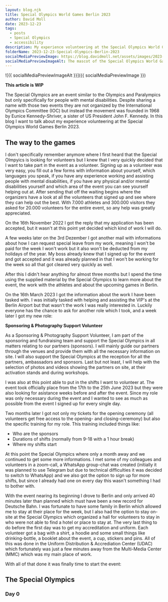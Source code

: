 ```yaml
---
layout: blog.njk
title: Special Olympics World Games Berlin 2023
author: David Moll
date: 2023-12-23
tags:
  - posts
  - Special Olympics
  - accessibility
description: My experience volunteering at the Special Olympics World Games Berlin 2023
folderName: 2023-12-23-Special-Olympics-Berlin-2023
socialMediaPreviewImage: https://blog.davidmoll.net/assets/images/2023-12-23-Special-Olympics-Berlin-2023/cover.png
socialMediaPreviewImageAlt: The mascot of the Special Olympics World Games Berlin 2023
---
```


![{{ socialMediaPreviewImageAlt }}]({{ socialMediaPreviewImage }})

**This article is WIP**

The Special Olympics are an event similar to the Olympics and Paralympics but only specifically for people with mental disabilities. Despite sharing a name with those two events they are not organized by the International Olympics Committee (IOC) but instead the movement was founded in 1968 by Eunice Kennedy-Shriver, a sister of US President John F. Kennedy. In this blog I want to talk about my experience volunteering at the Special Olympics World Games Berlin 2023.

## The way to the games

I don't specifically remember anymore where I first heard that the Special Olmpyics is looking for volunteers but I knew that I very quickly decided that I want to take part in the event as a volunteer. Signing up as a volunteer was very easy, you fill out a few forms with information about yourself, which languages you speak, if you have any experience working and assisting people with mental disabilities, if you have any physical and/or mental disabilities yourself and which area of the event you can see yourself helping out at. After sending that off the waiting begins where the organizers have a look at all the volunteers that signed up and see where they can help out the best. With 7.000 athletes and 300.000 visitors they asked for 20.000 volunteers for the entire event, so any help was greatly appreciated.

On the 16th November 2022 I got the reply that my application has been accepted, but it wasn't at this point yet decided which kind of work I will do.

A few weeks later on the 3rd Dezember I got another mail with informations about how I can request special leave from my work, meaning I won't be paid for the week I won't work but it also won't be deducted from my holidays of the year. My boss already knew that I signed up for the event and got accepted and it was already planned in that I won't be working for the week so all that got cleared very quickly as well.

After this I didn't hear anything for almost three months but I spend the time using the supplied material by the Special Olympics to learn more about the event, the work with the athletes and about the upcoming games in Berlin.

On the 16th March 2023 I got the information about the work I have been tasked with. I was initially tasked with helping and assisting the VIP's at the Berlin Airport but that wasn't the work I was really interested in. Luckily everyone has the chance to ask for another role which I took, and a week later I got my new role:

**Sponsoring & Photography Support Volunteer**

As a Sponsoring & Photography Support Volunteer, I am part of the sponsoring and fundraising team and support the Special Olympics in all matters relating to our partners (sponsors). I will mainly guide our partners through the venues and provide them with all the necessary information on site. I will also support the Special Olympics at the reception for all the partners, ambassadors and sponsors. Last but not least, I will help with the selection of photos and videos showing the partners on site, at their activation stands and during workshops.

I was also at this point able to put in the shifts I want to volunteer at. The event took officially place from the 17th to the 25th June 2023 but they were also looking for asistance weeks before and after the event. Since my role was only necessary during the event and I wanted to see as much as possible from the event I signed up for every single day.

Two months later I got not only my tickets for the opening ceremony (all volunteers get free access to the opening- and closing-ceremony) but also the specific training for my role. This training included things like:

- Who are the sponsors
- Durations of shifts (normally from 9-18 with a 1 hour break)
- Where my shifts start

At this point the Special Olympics where only a month away and we continued to get some more informations. I met some of my colleagues and volunteers in a zoom-call, a WhatsApp group-chat was created (initially it was planned to use Telegram but due to technical difficulties it was decided to switch to WhatsApp) and we also got the option to sign up for more shifts, but since I already had one on every day this wasn't something I had to bother with.

With the event nearing its beginning I drove to Berlin and only arrived 40 minutes later than planned which must have been a new record for Deutsche Bahn. I was fortunate to have some family in Berlin which allowed me to stay at their place for the week, but I also had the option to stay on-site at the Special Olympics which organized a hall for volunteers to stay in who were not able to find a hotel or place to stay at. The very last thing to do before the first day was to get my accreditation and uniform. Each volunteer got a bag with a shirt, a hoodie and some small things like drinking-bottle, a booklet about the event, a cup, stickers and pins. All of this was done in the Uniform Distribution & Accrediation Center (UDAC) which fortunately was just a few minutes away from the Multi-Media Center (MMC) which was my main place of work.

With all of that done it was finally time to start the event:

## The Special Olympics

### Day 0
